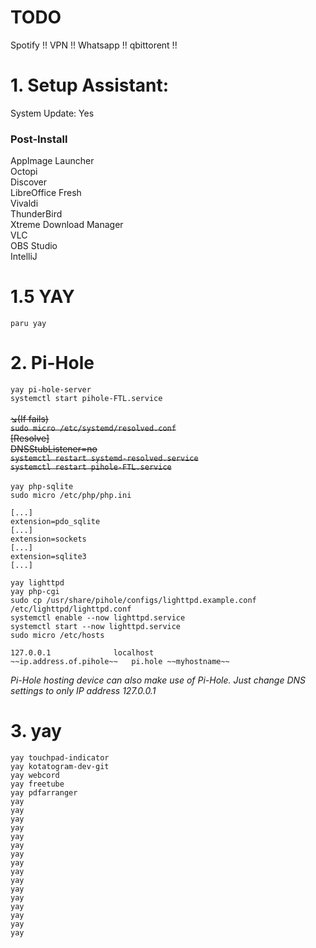 # TODO

Spotify !!
VPN !!
Whatsapp !!
qbittorent !!

# 1. Setup Assistant:
System Update: Yes

### Post-Install
AppImage Launcher<br>
Octopi<br>
Discover<br>
LibreOffice Fresh<br>
Vivaldi<br>
ThunderBird<br>
Xtreme Download Manager<br>
VLC<br>
OBS Studio<br>
IntelliJ<br>

# 1.5 YAY

`paru yay`

# 2. Pi-Hole

`yay pi-hole-server`<br>
`systemctl start pihole-FTL.service`<br><br>
~~↘️(If fails)<br>~~
~~`sudo micro /etc/systemd/resolved.conf`~~<br>
~~[Resolve]<br>~~
~~DNSStubListener=no<br>~~
~~`systemctl restart systemd-resolved.service`<br>~~
~~`systemctl restart pihole-FTL.service`<br>~~<br>
`yay php-sqlite`<br>
`sudo micro /etc/php/php.ini`<br>
```
[...]
extension=pdo_sqlite
[...]
extension=sockets
[...]
extension=sqlite3
[...]
```
`yay lighttpd`<br>
`yay php-cgi`<br>
`sudo cp /usr/share/pihole/configs/lighttpd.example.conf /etc/lighttpd/lighttpd.conf`<br>
`systemctl enable --now lighttpd.service`<br>
`systemctl start --now lighttpd.service`<br>
`sudo micro /etc/hosts`
```
127.0.0.1              localhost
~~ip.address.of.pihole~~   pi.hole ~~myhostname~~
```
_Pi-Hole hosting device can also make use of Pi-Hole. Just change DNS settings to only IP address 127.0.0.1_

# 3. yay

`yay touchpad-indicator`<br>
`yay kotatogram-dev-git`<br>
`yay webcord`<br>
`yay freetube`<br>
`yay pdfarranger`<br>
`yay `<br>
`yay `<br>
`yay `<br>
`yay `<br>
`yay `<br>
`yay `<br>
`yay `<br>
`yay `<br>
`yay `<br>
`yay `<br>
`yay `<br>
`yay `<br>
`yay `<br>
`yay `<br>
`yay `<br>
`yay `<br>

